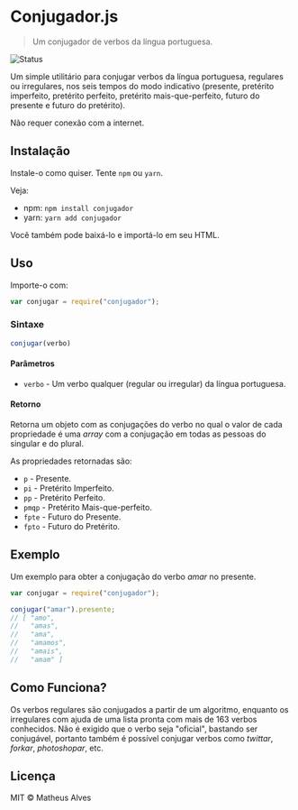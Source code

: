 # Conjugador.js

> Um conjugador de verbos da língua portuguesa.

![Status](https://travis-ci.org/theuves/conjugador.svg?branch=master)

Um simple utilitário para conjugar verbos da língua portuguesa, regulares ou
irregulares, nos seis tempos do modo indicativo (presente, pretérito imperfeito,
pretérito perfeito, pretérito mais-que-perfeito, futuro do presente e futuro do
pretérito).

Não requer conexão com a internet.

## Instalação

Instale-o como quiser. Tente `npm` ou `yarn`.

Veja:

- npm: `npm install conjugador`
- yarn: `yarn add conjugador`

Você também pode baixá-lo e importá-lo em seu HTML.

## Uso

Importe-o com:

```js
var conjugar = require("conjugador");
```

### Sintaxe

```js
conjugar(verbo)
```

#### Parâmetros

- `verbo` - Um verbo qualquer (regular ou irregular) da língua portuguesa.

#### Retorno

Retorna um objeto com as conjugações do verbo no qual o valor de cada
propriedade é uma *array* com a conjugação em todas as pessoas do singular e do
plural.

As propriedades retornadas são:

* `p` - Presente.
* `pi` -  Pretérito Imperfeito.
* `pp` -  Pretérito Perfeito.
* `pmqp` - Pretérito Mais-que-perfeito.
* `fpte` - Futuro do Presente.
* `fpto` - Futuro do Pretérito.

## Exemplo

Um exemplo para obter a conjugação do verbo *amar* no presente.

```js
var conjugar = require("conjugador");

conjugar("amar").presente;
// [ "amo",
//   "amas",
//   "ama",
//   "amamos",
//   "amais",
//   "amam" ]
```

## Como Funciona?

Os verbos regulares são conjugados a partir de um algoritmo, enquanto os
irregulares com ajuda de uma lista pronta com mais de 163 verbos conhecidos.
Não é exigido que o verbo seja "oficial", bastando ser conjugável, portanto
também é possível conjugar verbos como *twittar*, *forkar*, *photoshopar*, etc.

## Licença

MIT &copy; Matheus Alves
